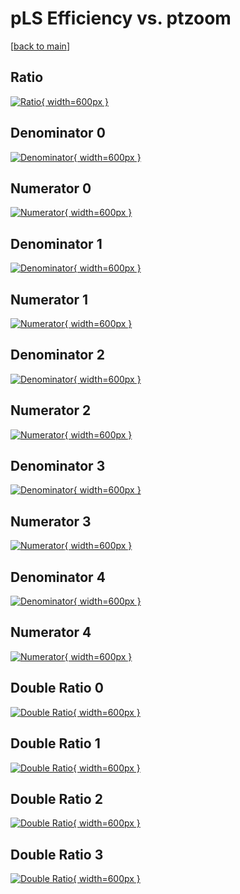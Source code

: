 # pLS Efficiency vs. ptzoom

[[back to main](./)]



## Ratio

[![Ratio](../mtv/var/pLS_vtr_13_-1_eff_ptzoom.png){ width=600px }](../mtv/var/pLS_vtr_13_-1_eff_ptzoom.pdf)

## Denominator 0

[![Denominator](../mtv/den/pLS_vtr_13_-1_eff_ptzoom_den0.png){ width=600px }](../mtv/den/pLS_vtr_13_-1_eff_ptzoom_den0.pdf)

## Numerator 0

[![Numerator](../mtv/num/pLS_vtr_13_-1_eff_ptzoom_num0.png){ width=600px }](../mtv/num/pLS_vtr_13_-1_eff_ptzoom_num0.pdf)

## Denominator 1

[![Denominator](../mtv/den/pLS_vtr_13_-1_eff_ptzoom_den1.png){ width=600px }](../mtv/den/pLS_vtr_13_-1_eff_ptzoom_den1.pdf)

## Numerator 1

[![Numerator](../mtv/num/pLS_vtr_13_-1_eff_ptzoom_num1.png){ width=600px }](../mtv/num/pLS_vtr_13_-1_eff_ptzoom_num1.pdf)

## Denominator 2

[![Denominator](../mtv/den/pLS_vtr_13_-1_eff_ptzoom_den2.png){ width=600px }](../mtv/den/pLS_vtr_13_-1_eff_ptzoom_den2.pdf)

## Numerator 2

[![Numerator](../mtv/num/pLS_vtr_13_-1_eff_ptzoom_num2.png){ width=600px }](../mtv/num/pLS_vtr_13_-1_eff_ptzoom_num2.pdf)

## Denominator 3

[![Denominator](../mtv/den/pLS_vtr_13_-1_eff_ptzoom_den3.png){ width=600px }](../mtv/den/pLS_vtr_13_-1_eff_ptzoom_den3.pdf)

## Numerator 3

[![Numerator](../mtv/num/pLS_vtr_13_-1_eff_ptzoom_num3.png){ width=600px }](../mtv/num/pLS_vtr_13_-1_eff_ptzoom_num3.pdf)

## Denominator 4

[![Denominator](../mtv/den/pLS_vtr_13_-1_eff_ptzoom_den4.png){ width=600px }](../mtv/den/pLS_vtr_13_-1_eff_ptzoom_den4.pdf)

## Numerator 4

[![Numerator](../mtv/num/pLS_vtr_13_-1_eff_ptzoom_num4.png){ width=600px }](../mtv/num/pLS_vtr_13_-1_eff_ptzoom_num4.pdf)

## Double Ratio 0

[![Double Ratio](../mtv/ratio/pLS_vtr_13_-1_eff_ptzoom_ratio0.png){ width=600px }](../mtv/ratio/pLS_vtr_13_-1_eff_ptzoom_ratio0.pdf)

## Double Ratio 1

[![Double Ratio](../mtv/ratio/pLS_vtr_13_-1_eff_ptzoom_ratio1.png){ width=600px }](../mtv/ratio/pLS_vtr_13_-1_eff_ptzoom_ratio1.pdf)

## Double Ratio 2

[![Double Ratio](../mtv/ratio/pLS_vtr_13_-1_eff_ptzoom_ratio2.png){ width=600px }](../mtv/ratio/pLS_vtr_13_-1_eff_ptzoom_ratio2.pdf)

## Double Ratio 3

[![Double Ratio](../mtv/ratio/pLS_vtr_13_-1_eff_ptzoom_ratio3.png){ width=600px }](../mtv/ratio/pLS_vtr_13_-1_eff_ptzoom_ratio3.pdf)


